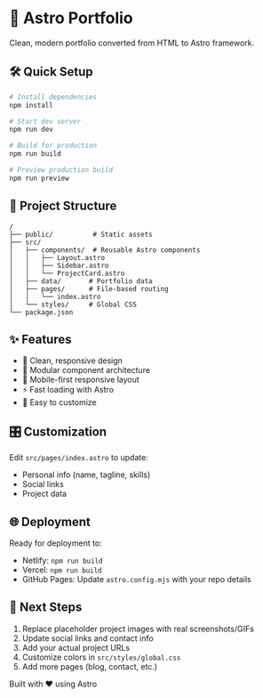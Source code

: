 # 🚀 Astro Portfolio

Clean, modern portfolio converted from HTML to Astro framework.

## 🛠️ Quick Setup

```bash
# Install dependencies
npm install

# Start dev server  
npm run dev

# Build for production
npm run build

# Preview production build
npm run preview
```

## 📁 Project Structure

```
/
├── public/          # Static assets
├── src/
│   ├── components/  # Reusable Astro components
│   │   ├── Layout.astro
│   │   ├── Sidebar.astro
│   │   └── ProjectCard.astro
│   ├── data/       # Portfolio data
│   ├── pages/      # File-based routing
│   │   └── index.astro
│   └── styles/     # Global CSS
└── package.json
```

## ✨ Features

- 🎨 Clean, responsive design
- 🧩 Modular component architecture
- 📱 Mobile-first responsive layout
- ⚡ Fast loading with Astro
- 🔧 Easy to customize

## 🎛️ Customization

Edit `src/pages/index.astro` to update:
- Personal info (name, tagline, skills)
- Social links
- Project data

## 🌐 Deployment

Ready for deployment to:
- Netlify: `npm run build` 
- Vercel: `npm run build`
- GitHub Pages: Update `astro.config.mjs` with your repo details

## 📝 Next Steps

1. Replace placeholder project images with real screenshots/GIFs
2. Update social links and contact info
3. Add your actual project URLs
4. Customize colors in `src/styles/global.css`
5. Add more pages (blog, contact, etc.)

Built with ❤️ using Astro
